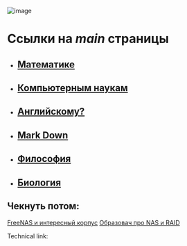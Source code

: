 ![image][img]

# Ссылки на ***main*** страницы

- ## [Математике](./Math/main.md)

- ## [Компьютерным наукам](./Computer_scince/main.md)

- ## [Английскому?](./English/main.md)

- ## [Mark Down](./Markdown/main.md)

- ## [Философия](./philosophy/main.md)

- ## [Биология](D:\Knowledge\Biology\main.md)

## Чекнуть потом:

[FreeNAS и интересный корпус](https://www.youtube.com/watch?v=KwRlrgKzta0)
[Образовач про NAS и RAID](https://www.youtube.com/watch?v=8pCLwB_zIAk)

Technical link:

[img]: https://helpiewp.com/wp-content/uploads/2018/02/Screen-Shot-2018-02-28-at-2.50.11-PM.png